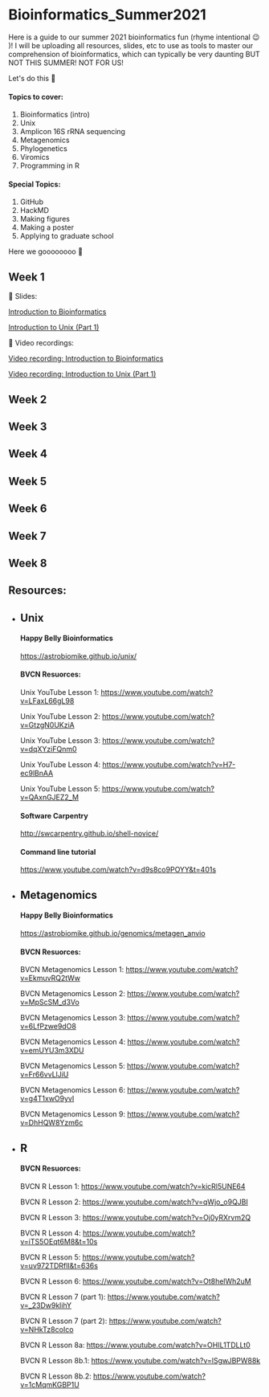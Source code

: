 # Bioinformatics_Summer2021

Here is a guide to our summer 2021 bioinformatics fun (rhyme intentional :wink: )! I will be uploading all resources, slides, etc to use as tools to master our comprehension of bioinformatics, which can typically be very daunting BUT NOT THIS SUMMER! NOT FOR US! 

Let's do this :muscle:

#### Topics to cover:
1. Bioinformatics (intro)
2. Unix
3. Amplicon 16S rRNA sequencing
4. Metagenomics
5. Phylogenetics
6. Viromics
7. Programming in R

#### Special Topics:
1. GitHub
2. HackMD
3. Making figures 
4. Making a poster
5. Applying to graduate school

Here we goooooooo :rocket:

## Week 1

:open_book: Slides:

  [Introduction to Bioinformatics](https://github.com/emilieskoog/Bioinformatics_Summer2021/blob/main/Introduction%20to%20Bioinformatics.pdf)

  [Introduction to Unix (Part 1)](https://github.com/emilieskoog/Bioinformatics_Summer2021/blob/main/Introduction%20to%20Unix%20(Part%201).pdf)

:movie_camera: Video recordings:

  [Video recording: Introduction to Bioinformatics](https://mit.zoom.us/rec/share/5HxsFnmjr32NS5CHeEVAWhzLaTPESmlL-KT2YCZ7fyRpSk0yDjVUu5YFqJcsWv_a.uRUEO6OD-Q8piBeJ)

  [Video recording: Introduction to Unix (Part 1)](https://mit.zoom.us/rec/share/PLnlbGYM0M80FX3hKXy_LkwPb0xn-sA0WKDo3V-gCao-NR-yqHknOMRUxvuy7gI1.nFx7JMFDXijh2-k8)


## Week 2

## Week 3

## Week 4

## Week 5

## Week 6 

## Week 7 

## Week 8

## Resources:

- ## Unix

  #### Happy Belly Bioinformatics

  https://astrobiomike.github.io/unix/

  #### BVCN Resuorces:
  Unix YouTube Lesson 1: https://www.youtube.com/watch?v=LFaxL66gL98

  Unix YouTube Lesson 2: https://www.youtube.com/watch?v=GtzgN0UKziA

  Unix YouTube Lesson 3: https://www.youtube.com/watch?v=dqXYziFQnm0

  Unix YouTube Lesson 4: https://www.youtube.com/watch?v=H7-ec9lBnAA

  Unix YouTube Lesson 5: https://www.youtube.com/watch?v=QAxnGJEZ2_M

  #### Software Carpentry
  
  http://swcarpentry.github.io/shell-novice/

  #### Command line tutorial

  https://www.youtube.com/watch?v=d9s8co9POYY&t=401s

- ## Metagenomics

  #### Happy Belly Bioinformatics

  https://astrobiomike.github.io/genomics/metagen_anvio

  #### BVCN Resuorces:

    BVCN Metagenomics Lesson 1: https://www.youtube.com/watch?v=EkmuvRQ2tWw

    BVCN Metagenomics Lesson 2: https://www.youtube.com/watch?v=MpScSM_d3Vo

    BVCN Metagenomics Lesson 3: https://www.youtube.com/watch?v=6LfPzwe9dO8

    BVCN Metagenomics Lesson 4: https://www.youtube.com/watch?v=emUYU3m3XDU

    BVCN Metagenomics Lesson 5: https://www.youtube.com/watch?v=Fr66vvLlJiU

    BVCN Metagenomics Lesson 6: https://www.youtube.com/watch?v=g4T1xwO9yvI

    BVCN Metagenomics Lesson 9: https://www.youtube.com/watch?v=DhHQW8Yzm6c
    
- ## R
   
  #### BVCN Resuorces:
  
    BVCN R Lesson 1: https://www.youtube.com/watch?v=kicRl5UNE64
    
    BVCN R Lesson 2: https://www.youtube.com/watch?v=qWjo_o9QJBI
    
    BVCN R Lesson 3: https://www.youtube.com/watch?v=Oj0yRXrvm2Q
    
    BVCN R Lesson 4: https://www.youtube.com/watch?v=iTS5OEqt6M8&t=10s
    
    BVCN R Lesson 5: https://www.youtube.com/watch?v=uv972TDRflI&t=636s
    
    BVCN R Lesson 6: https://www.youtube.com/watch?v=Ot8helWh2uM
    
    BVCN R Lesson 7 (part 1): https://www.youtube.com/watch?v=_23Dw9klihY
    
    BVCN R Lesson 7 (part 2): https://www.youtube.com/watch?v=NHkTz8coIco
    
    BVCN R Lesson 8a: https://www.youtube.com/watch?v=OHIL1TDLLt0
    
    BVCN R Lesson 8b.1: https://www.youtube.com/watch?v=lSgwJBPW88k
    
    BVCN R Lesson 8b.2: https://www.youtube.com/watch?v=1cMqmKGBP1U
